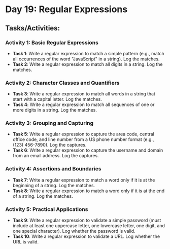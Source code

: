 # Day 19: Regular Expressions

## Tasks/Activities:

### Activity 1: Basic Regular Expressions
- **Task 1**: Write a regular expression to match a simple pattern (e.g., match all occurrences of the word "JavaScript" in a string). Log the matches.
- **Task 2**: Write a regular expression to match all digits in a string. Log the matches.

### Activity 2: Character Classes and Quantifiers
- **Task 3**: Write a regular expression to match all words in a string that start with a capital letter. Log the matches.
- **Task 4**: Write a regular expression to match all sequences of one or more digits in a string. Log the matches.

### Activity 3: Grouping and Capturing
- **Task 5**: Write a regular expression to capture the area code, central office code, and line number from a US phone number format (e.g., (123) 456-7890). Log the captures.
- **Task 6**: Write a regular expression to capture the username and domain from an email address. Log the captures.

### Activity 4: Assertions and Boundaries
- **Task 7**: Write a regular expression to match a word only if it is at the beginning of a string. Log the matches.
- **Task 8**: Write a regular expression to match a word only if it is at the end of a string. Log the matches.

### Activity 5: Practical Applications
- **Task 9**: Write a regular expression to validate a simple password (must include at least one uppercase letter, one lowercase letter, one digit, and one special character). Log whether the password is valid.
- **Task 10**: Write a regular expression to validate a URL. Log whether the URL is valid.

